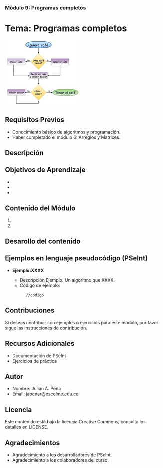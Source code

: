 
### Módulo 9: Programas completos

# Tema: Programas completos

![Imagen de Ejemplo](../../recursos/img/algoritmo.jpg)

## Requisitos Previos
- Conocimiento básico de algoritmos y programación.
- Haber completado el módulo 6: Arreglos y Matrices.

## Descripción

## Objetivos de Aprendizaje
- 
- 
- 

## Contenido del Módulo
1. 
2. 

## Desarollo del contenido



## Ejemplos en lenguaje pseudocódigo (PSeInt)

- **Ejemplo:XXXX**

  - Descripción Ejemplo: Un algoritmo que XXXX.
  - Código de ejemplo:
  ```pseudocode
        //codigo
  ```
  
## Contribuciones
Si deseas contribuir con ejemplos o ejercicios para este módulo, por favor sigue las instrucciones de contribución.

## Recursos Adicionales
- Documentación de PSeInt
- Ejercicios de práctica

## Autor

- Nombre: Julian A. Peña
- Email: japenar@escolme.edu.co

## Licencia
Este contenido está bajo la licencia Creative Commons, consulta los detalles en LICENSE.

## Agradecimientos
- Agradecimiento a los desarrolladores de PSeInt.
- Agradecimiento a los colaboradores del curso.